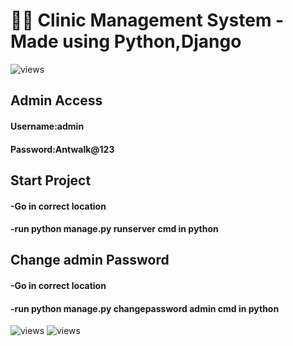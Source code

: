 # 👨‍⚕️ Clinic Management System - Made using Python,Django
<img alt="views" src="C:\Users\Acer\Desktop\Library-Management-System\librarymanagement\Screenshots\1.png"/>


## Admin Access
#### Username:admin
#### Password:Antwalk@123

## Start Project
#### -Go in correct location
#### -run python manage.py runserver cmd in python

## Change admin Password
#### -Go in correct location
#### -run python manage.py changepassword admin cmd in python

<img alt="views" src="C:\Users\Acer\Desktop\Library-Management-System\librarymanagement\Screenshots\2.png"/>


<img alt="views" src="C:\Users\Acer\Desktop\Library-Management-System\librarymanagement\Screenshots\3.png"/>

